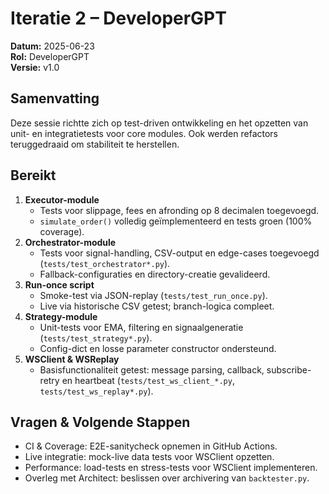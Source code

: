 # Iteratie 2 – DeveloperGPT

**Datum:** 2025-06-23  
**Rol:** DeveloperGPT  
**Versie:** v1.0  

## Samenvatting  
Deze sessie richtte zich op test-driven ontwikkeling en het opzetten van unit- en integratietests voor core modules. Ook werden refactors teruggedraaid om stabiliteit te herstellen.

## Bereikt  
1. **Executor-module**  
   - Tests voor slippage, fees en afronding op 8 decimalen toegevoegd.  
   - `simulate_order()` volledig geïmplementeerd en tests groen (100% coverage).  
2. **Orchestrator-module**  
   - Tests voor signal-handling, CSV-output en edge-cases toegevoegd (`tests/test_orchestrator*.py`).  
   - Fallback-configuraties en directory-creatie gevalideerd.  
3. **Run-once script**  
   - Smoke-test via JSON-replay (`tests/test_run_once.py`).  
   - Live via historische CSV getest; branch-logica compleet.  
4. **Strategy-module**  
   - Unit-tests voor EMA, filtering en signaalgeneratie (`tests/test_strategy*.py`).  
   - Config-dict en losse parameter constructor ondersteund.  
5. **WSClient & WSReplay**  
   - Basisfunctionaliteit getest: message parsing, callback, subscribe-retry en heartbeat (`tests/test_ws_client_*.py`, `tests/test_ws_replay*.py`).  

## Vragen & Volgende Stappen  
- CI & Coverage: E2E-sanitycheck opnemen in GitHub Actions.  
- Live integratie: mock-live data tests voor WSClient opzetten.  
- Performance: load-tests en stress-tests voor WSClient implementeren.  
- Overleg met Architect: beslissen over archivering van `backtester.py`.
